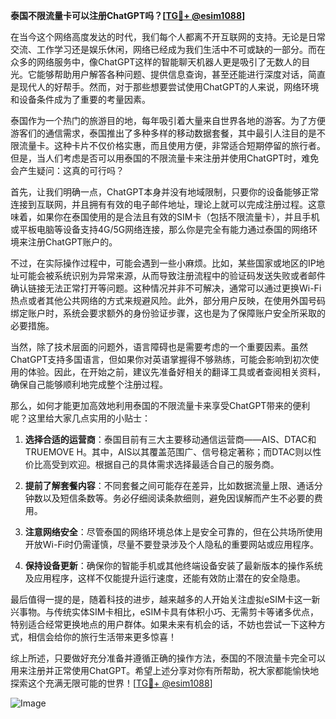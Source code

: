 **泰国不限流量卡可以注册ChatGPT吗？[[TG💪+ @esim1088](https://t.me/s/esim1088)]**

在当今这个网络高度发达的时代，我们每个人都离不开互联网的支持。无论是日常交流、工作学习还是娱乐休闲，网络已经成为我们生活中不可或缺的一部分。而在众多的网络服务中，像ChatGPT这样的智能聊天机器人更是吸引了无数人的目光。它能够帮助用户解答各种问题、提供信息查询，甚至还能进行深度对话，简直是现代人的好帮手。然而，对于那些想要尝试使用ChatGPT的人来说，网络环境和设备条件成为了重要的考量因素。

泰国作为一个热门的旅游目的地，每年吸引着大量来自世界各地的游客。为了方便游客们的通信需求，泰国推出了多种多样的移动数据套餐，其中最引人注目的是不限流量卡。这种卡片不仅价格实惠，而且使用方便，非常适合短期停留的旅行者。但是，当人们考虑是否可以用泰国的不限流量卡来注册并使用ChatGPT时，难免会产生疑问：这真的可行吗？

首先，让我们明确一点，ChatGPT本身并没有地域限制，只要你的设备能够正常连接到互联网，并且拥有有效的电子邮件地址，理论上就可以完成注册过程。这意味着，如果你在泰国使用的是合法且有效的SIM卡（包括不限流量卡），并且手机或平板电脑等设备支持4G/5G网络连接，那么你是完全有能力通过泰国的网络环境来注册ChatGPT账户的。

不过，在实际操作过程中，可能会遇到一些小麻烦。比如，某些国家或地区的IP地址可能会被系统识别为异常来源，从而导致注册流程中的验证码发送失败或者邮件确认链接无法正常打开等问题。这种情况并非不可解决，通常可以通过更换Wi-Fi热点或者其他公共网络的方式来规避风险。此外，部分用户反映，在使用外国号码绑定账户时，系统会要求额外的身份验证步骤，这也是为了保障账户安全所采取的必要措施。

当然，除了技术层面的问题外，语言障碍也是需要考虑的一个重要因素。虽然ChatGPT支持多国语言，但如果你对英语掌握得不够熟练，可能会影响到初次使用的体验。因此，在开始之前，建议先准备好相关的翻译工具或者查阅相关资料，确保自己能够顺利地完成整个注册过程。

那么，如何才能更加高效地利用泰国的不限流量卡来享受ChatGPT带来的便利呢？这里给大家几点实用的小贴士：

1. **选择合适的运营商**：泰国目前有三大主要移动通信运营商——AIS、DTAC和TRUEMOVE H。其中，AIS以其覆盖范围广、信号稳定著称；而DTAC则以性价比高受到欢迎。根据自己的具体需求选择最适合自己的服务商。

2. **提前了解套餐内容**：不同套餐之间可能存在差异，比如数据流量上限、通话分钟数以及短信条数等。务必仔细阅读条款细则，避免因误解而产生不必要的费用。

3. **注意网络安全**：尽管泰国的网络环境总体上是安全可靠的，但在公共场所使用开放Wi-Fi时仍需谨慎，尽量不要登录涉及个人隐私的重要网站或应用程序。

4. **保持设备更新**：确保你的智能手机或其他终端设备安装了最新版本的操作系统及应用程序，这样不仅能提升运行速度，还能有效防止潜在的安全隐患。

最后值得一提的是，随着科技的进步，越来越多的人开始关注虚拟eSIM卡这一新兴事物。与传统实体SIM卡相比，eSIM卡具有体积小巧、无需剪卡等诸多优点，特别适合经常更换地点的用户群体。如果未来有机会的话，不妨也尝试一下这种方式，相信会给你的旅行生活带来更多惊喜！

综上所述，只要做好充分准备并遵循正确的操作方法，泰国的不限流量卡完全可以用来注册并正常使用ChatGPT。希望上述分享对你有所帮助，祝大家都能愉快地探索这个充满无限可能的世界！[[TG💪+ @esim1088](https://t.me/s/esim1088)] 

![Image](https://i.postimg.cc/4NQfJmqS/Snipaste-2025-05-13-00-14-12.png)